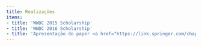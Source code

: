 ```yaml
---
title: Realizações
items:
- title: 'WWDC 2015 Scholarship'
- title: 'WWDC 2016 Scholarship'
- title: 'Apresentação do paper <a href="https://link.springer.com/chapter/10.1007/978-3-319-20898-5_63" target="_blank" rel="noopener noreferrer">TattooAR - Augmented Reality Interactive Tattoos</a> na Conferência <a href="http://www.hci.international" target="_blank" rel="noopener noreferrer">HCII</a> 2015'
---
```

